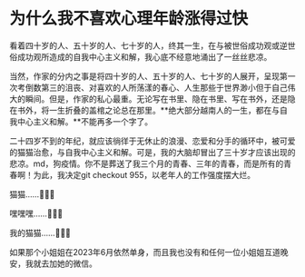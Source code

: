 # 为什么我不喜欢心理年龄涨得过快

看着四十岁的人、五十岁的人、七十岁的人，终其一生，在与被世俗成功观或逆世俗成功观所造成的自我中心主义和解，我心底不经意地涌出了一丝丝悲凉。

当然，作家的分内之事是将四十岁的人、五十岁的人、七十岁的人展开，呈现第一次考倒数第三的沮丧、对喜欢的人所荡漾的春心、人生那些于世界渺小但于自己伟大的瞬间。但是，作家的私心最重。无论写在书里、隐在书里、写在书外，还是隐在书外，将一生折叠的盖棺之论总在那里。**绝大部分越南人的一生，都在与自我中心主义和解。**不能再多一个字了。

二十四岁不到的年纪，就应该徜徉于无休止的浪漫、恋爱和分手的循环中，被可爱的猫猫治愈，与自我中心主义和解。可是，我的大脑却冒出了三十岁才应该出现的悲凉。md，狗疫情。你不是葬送了我三个月的青春、三年的青春，而是所有的青春啊！为此，我决定git checkout 955，以老年人的工作强度摆大烂。

猫猫……🤤🤤🤤

嘿嘿嘿……🤤🤤🤤

我的猫猫……🤤🤤🤤

如果那个小姐姐在2023年6月依然单身，而且我也没有和任何一位小姐姐互道晚安，我就去加她的微信。